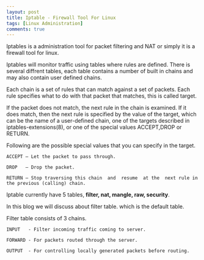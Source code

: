 ```yaml
---
layout: post
title: Iptable - Firewall Tool For Linux
tags: [Linux Administration]
comments: true
---
```


Iptables is a administration tool for packet filtering and NAT or simply it is a firewall tool for linux.

Iptables will monitor traffic using tables where rules are defined. There is several diffrent tables, each table contains a number of built in chains and may also contain user defined chains.

Each chain is a set of rules that can match against a set of packets. Each rule specifies what to do with that packet that matches, this is called target.

If  the packet  does  not  match, the next rule in the chain is examined. If it does match, then the next rule is specified by the value of the target,
which  can  be the name of a user-defined chain, one of the targets described in iptables-extensions(8), or one of the special values ACCEPT,DROP or RETURN.

Following are the possible special values that you can specify in the target.

~~~
ACCEPT – Let the packet to pass through.

DROP   – Drop the packet.

RETURN – Stop traversing this chain  and  resume  at the  next rule in the previous (calling) chain.
~~~

Iptable currently  have 5 tables, **filter, nat, mangle, raw, security**.
	
In this blog we will discuss about filter table. which is the default table.

Filter table consists of 3 chains.

~~~
INPUT   - Filter incoming traffic coming to server.

FORWARD - For packets routed through the server.

OUTPUT  - For controlling locally generated packets before routing.
~~~
